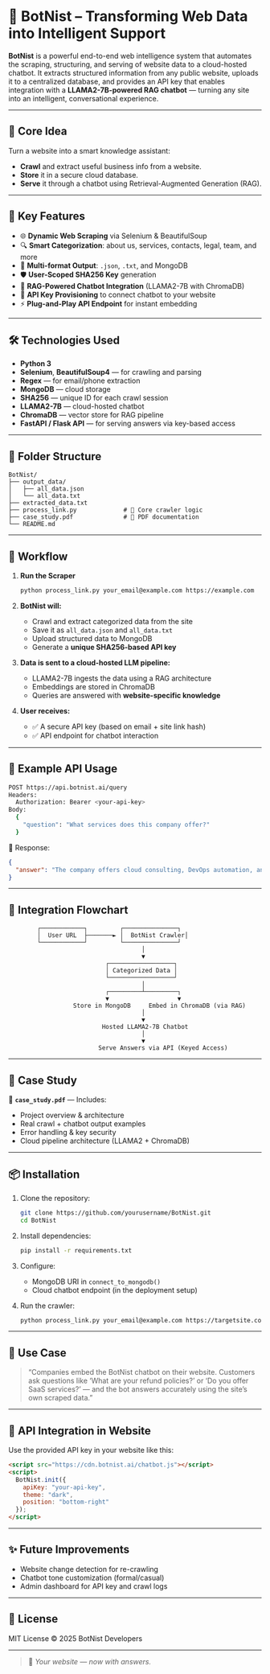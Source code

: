 # 🤖 BotNist – Transforming Web Data into Intelligent Support

**BotNist** is a powerful end-to-end web intelligence system that automates the scraping, structuring, and serving of website data to a cloud-hosted chatbot. It extracts structured information from any public website, uploads it to a centralized database, and provides an API key that enables integration with a **LLAMA2-7B-powered RAG chatbot** — turning any site into an intelligent, conversational experience.

---

## 🧠 Core Idea

Turn a website into a smart knowledge assistant:
- **Crawl** and extract useful business info from a website.
- **Store** it in a secure cloud database.
- **Serve** it through a chatbot using Retrieval-Augmented Generation (RAG).

---

## 🚀 Key Features

- 🌐 **Dynamic Web Scraping** via Selenium & BeautifulSoup
- 🔍 **Smart Categorization**: about us, services, contacts, legal, team, and more
- 🧾 **Multi-format Output**: `.json`, `.txt`, and MongoDB
- 🛡️ **User-Scoped SHA256 Key** generation
- 🧠 **RAG-Powered Chatbot Integration** (LLAMA2-7B with ChromaDB)
- 🔑 **API Key Provisioning** to connect chatbot to your website
- ⚡ **Plug-and-Play API Endpoint** for instant embedding

---

## 🛠️ Technologies Used

- **Python 3**
- **Selenium**, **BeautifulSoup4** — for crawling and parsing
- **Regex** — for email/phone extraction
- **MongoDB** — cloud storage
- **SHA256** — unique ID for each crawl session
- **LLAMA2-7B** — cloud-hosted chatbot
- **ChromaDB** — vector store for RAG pipeline
- **FastAPI / Flask API** — for serving answers via key-based access

---

## 📂 Folder Structure

```
BotNist/
├── output_data/
│   ├── all_data.json
│   └── all_data.txt
├── extracted_data.txt
├── process_link.py             # 🔁 Core crawler logic
├── case_study.pdf              # 📘 PDF documentation
└── README.md
```

---

## 🔄 Workflow

1. **Run the Scraper**  
   ```bash
   python process_link.py your_email@example.com https://example.com
   ```

2. **BotNist will:**
   - Crawl and extract categorized data from the site
   - Save it as `all_data.json` and `all_data.txt`
   - Upload structured data to MongoDB
   - Generate a **unique SHA256-based API key**

3. **Data is sent to a cloud-hosted LLM pipeline:**
   - LLAMA2-7B ingests the data using a RAG architecture
   - Embeddings are stored in ChromaDB
   - Queries are answered with **website-specific knowledge**

4. **User receives:**
   - ✅ A secure API key (based on email + site link hash)
   - ✅ API endpoint for chatbot interaction

---

## 🧪 Example API Usage

```bash
POST https://api.botnist.ai/query
Headers:
  Authorization: Bearer <your-api-key>
Body:
  {
    "question": "What services does this company offer?"
  }
```

💬 Response:
```json
{
  "answer": "The company offers cloud consulting, DevOps automation, and ML-based solutions tailored for SMEs."
}
```

---

## 🔗 Integration Flowchart

```
        ┌────────────┐         ┌───────────────┐
        │  User URL  ├───────► │  BotNist Crawler│
        └────────────┘         └───────────────┘
                                     │
                                     ▼
                           ┌──────────────────┐
                           │ Categorized Data │
                           └──────────────────┘
                                     │
                           ┌─────────┴─────────┐
                           ▼                   ▼
                  Store in MongoDB     Embed in ChromaDB (via RAG)
                                     │
                                     ▼
                          Hosted LLAMA2-7B Chatbot
                                     │
                                     ▼
                         Serve Answers via API (Keyed Access)
```

---

## 📑 Case Study

📎 **`case_study.pdf`** — Includes:
- Project overview & architecture
- Real crawl + chatbot output examples
- Error handling & key security
- Cloud pipeline architecture (LLAMA2 + ChromaDB)

---

## 📦 Installation

1. Clone the repository:
   ```bash
   git clone https://github.com/yourusername/BotNist.git
   cd BotNist
   ```

2. Install dependencies:
   ```bash
   pip install -r requirements.txt
   ```

3. Configure:
   - MongoDB URI in `connect_to_mongodb()`
   - Cloud chatbot endpoint (in the deployment setup)

4. Run the crawler:
   ```bash
   python process_link.py your_email@example.com https://targetsite.com
   ```

---

## 🧠 Use Case

> “Companies embed the BotNist chatbot on their website. Customers ask questions like ‘What are your refund policies?’ or ‘Do you offer SaaS services?’ — and the bot answers accurately using the site’s own scraped data.”

---

## 💬 API Integration in Website

Use the provided API key in your website like this:

```html
<script src="https://cdn.botnist.ai/chatbot.js"></script>
<script>
  BotNist.init({
    apiKey: "your-api-key",
    theme: "dark",
    position: "bottom-right"
  });
</script>
```

---

## ✨ Future Improvements

- Website change detection for re-crawling
- Chatbot tone customization (formal/casual)
- Admin dashboard for API key and crawl logs

---

## 📜 License

MIT License © 2025 BotNist Developers

---
> 🧠 *Your website — now with answers.*
